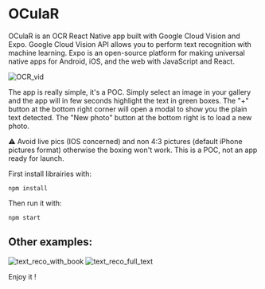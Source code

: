 # OCulaR
OCulaR is an OCR React Native app built with Google Cloud Vision and Expo. Google Cloud Vision API allows you to perform text recognition with machine learning. Expo is an open-source platform for making universal native apps for Android, iOS, and the web with JavaScript and React.

![OCR_vid](https://user-images.githubusercontent.com/59390256/184682898-75f90ac4-0010-4b87-9df0-7f5f2a70ef81.gif)

The app is really simple, it's a POC. Simply select an image in your gallery and the app will in few seconds highlight the text in green boxes. The "+" button at the bottom right corner will open a modal to show you the plain text detected. The "New photo" button at the bottom right is to load a new photo.

⚠️ Avoid live pics (IOS concerned) and non 4:3 pictures (default iPhone pictures format) otherwise the boxing won't work. This is a POC, not an app ready for launch.

First install librairies with:
```
npm install
```
Then run it with:
```
npm start
```


## Other examples:

![text_reco_with_book](https://user-images.githubusercontent.com/59390256/184684257-0d1e8623-aa0e-4e32-8d7e-bd2fce2a833f.PNG)
![text_reco_full_text](https://user-images.githubusercontent.com/59390256/184684279-18f4b7bc-5d31-40f6-9e0e-bded67e48b2b.PNG)

Enjoy it !
